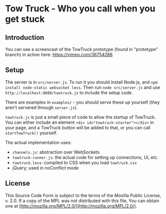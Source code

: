 Tow Truck - Who you call when you get stuck
===========================================

Introduction
------------

You can see a screencast of the TowTruck prototype (found in "prototype" branch) in action here: https://vimeo.com/36754286

Setup
-----

The server is in `src/server.js`.  To run it you should install Node.js, and `npm install node-static websocket less`.  Then run `node src/server.js` and use `http://localhost:8080/towtruck.js` to include the setup code.

There are examples in `examples/` - you should serve these up yourself (they aren't servered through `server.js`).

`towtruck.js` is just a small piece of code to allow the startup of TowTruck.  You can either include an element `<div id="towtruck-starter"></div>` in your page, and a TowTruck button will be added to that, or you can call `startTowTruck()` yourself.

The actual implementation uses:

- `channels.js`: abstraction over WebSockets
- `towtruck-runner.js`: the actual code for setting up connections, UI, etc.
- `towtruck.less`: compiled to CSS when you load `towtruck.css`
- jQuery; used in noConflict mode

License
-------

This Source Code Form is subject to the terms of the Mozilla Public
License, v. 2.0. If a copy of the MPL was not distributed with this file,
You can obtain one at [http://mozilla.org/MPL/2.0/](http://mozilla.org/MPL/2.0/).
